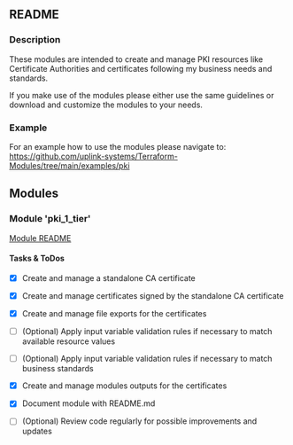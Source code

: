 ## README

### Description

These modules are intended to create and manage PKI resources like Certificate Authorities and certificates following my business needs and standards.
  
If you make use of the modules please either use the same guidelines or download and customize the modules to your needs.  

### Example

For an example how to use the modules please navigate to:  
https://github.com/uplink-systems/Terraform-Modules/tree/main/examples/pki  

## Modules

### Module 'pki_1_tier'

[Module README](pks_1_tier/README.md)  

#### Tasks & ToDos

- [x] Create and manage a standalone CA certificate
- [x] Create and manage certificates signed by the standalone CA certificate
- [x] Create and manage file exports for the certificates
- [ ] \(Optional) Apply input variable validation rules if necessary to match available resource values
- [ ] \(Optional) Apply input variable validation rules if necessary to match business standards
- [x] Create and manage modules outputs for the certificates
- [x] Document module with README.md
- [ ] \(Optional) Review code regularly for possible improvements and updates

